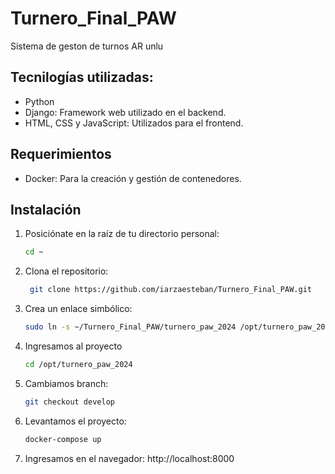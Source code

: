 # Turnero_Final_PAW
Sistema de geston de turnos AR unlu

## Tecnilogías utilizadas:
- Python
- Django: Framework web utilizado en el backend.
- HTML, CSS y JavaScript: Utilizados para el frontend.


## Requerimientos
- Docker: Para la creación y gestión de contenedores.


## Instalación

1. Posiciónate en la raíz de tu directorio personal:
   ```bash
   cd ~

2. Clona el repositorio:
   ```bash
    git clone https://github.com/iarzaesteban/Turnero_Final_PAW.git
3. Crea un enlace simbólico:
   ```bash
   sudo ln -s ~/Turnero_Final_PAW/turnero_paw_2024 /opt/turnero_paw_2024
4. Ingresamos al proyecto
   ```bash
   cd /opt/turnero_paw_2024
5. Cambiamos branch:
   ```bash
   git checkout develop
6. Levantamos el proyecto:
   ```bash
   docker-compose up
7. Ingresamos en el navegador:
   http://localhost:8000



